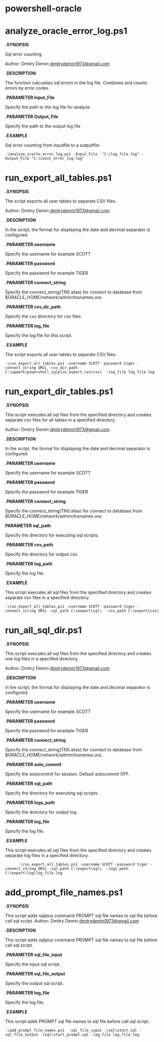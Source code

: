# powershell-oracle 

# analyze_oracle_error_log.ps1

**.SYNOPSIS**

 Sql error counting
  
 Author: Dmitry Demin dmitrydemin1973@gmail.com
   
**.DESCRIPTION**

  The function calculates sql errors in the log file. Combines and counts errors by error codes.
    
**.PARAMETER Input_File**
    
  Specify the path to the log file for analyze 
    
**.PARAMETER Output_File**

 Specify the path to the output log file 
    
 **.EXAMPLE**
 
 Sql error counting from inputfile to a outputfile:
    
    .\analyze_oracle_error_log.ps1 -Input_File  "C:\log_file.log" -Output_File "C:\count_error_log.log"

# run_export_all_tables.ps1 

**.SYNOPSIS**

  The script exports all user tables to separate CSV files.
  
  Author: Dmitry Demin dmitrydemin1973@gmail.com
  
**.DESCRIPTION**

   In the script, the format for displaying the date and decimal separator is configured.
   
**.PARAMETER username**

  Specify the username  for example SCOTT
  
**.PARAMETER password**

  Specify the password  for example TIGER
  
**.PARAMETER connect_string**

  Specify the connect_string(TNS alias)  for connect to database from $ORACLE_HOME/network/admin/tnsnames.ora.  
  
 **.PARAMETER csv_dir_path**
 
  Specify the csv directory for csv files
  
**.PARAMETER  log_file**

  Specify the  log file for this script.  
  
**.EXAMPLE**

The script exports all user tables to separate CSV files.

    .\run_export_all_tables.ps1 -username SCOTT -password tiger -connect_string ORCL -csv_dir_path C:\upwork\powershell_sqlplus_export_csv\csv\  -log_file log_file.log
>

# run_export_dir_tables.ps1

**.SYNOPSIS**

   This script executes all sql files from the specified directory and creates separate csv files for all tables in a specified directory.
  
   Author: Dmitry Demin dmitrydemin1973@gmail.com

**.DESCRIPTION**

   In the script, the format for displaying the date and decimal separator is configured.

**.PARAMETER username**

   Specify the username  for example SCOTT

**.PARAMETER password**

   Specify the password  for example TIGER

**.PARAMETER connect_string**
    
   Specify the connect_string(TNS alias)  for connect to database from $ORACLE_HOME/network/admin/tnsnames.ora.  

**PARAMETER sql_path**

   Specify the directory for executing sql scripts.

**.PARAMETER csv_path**

   Specify the directory for output csv.

**.PARAMETER log_path**

   Specify the log file.

 **.EXAMPLE**
 
   This script executes all sql files from the specified directory and creates separate csv files in a specified directory.
     
    .\run_export_all_tables.ps1 -username SCOTT -password tiger -connect_string ORCL -sql_path C:\export\sql\  -csv_path C:\export\csv\

# run_all_sql_dir.ps1

**.SYNOPSIS**

   This script executes all sql files from the specified directory and creates one log files in a specified directory.
     
   Author: Dmitry Demin dmitrydemin1973@gmail.com
     
**.DESCRIPTION**

   In the script, the format for displaying the date and decimal separator is configured.
     
**.PARAMETER username**
   
   Specify the username  for example SCOTT
   
**.PARAMETER password**
  
   Specify the password  for example TIGER
    
**.PARAMETER connect_string**
  
   Specify the connect_string(TNS alias)  for connect to database from $ORACLE_HOME/network/admin/tnsnames.ora.  
    
**.PARAMETER auto_commit**
  
   Specify the autocommit for session. Default autocommit OFF.  
     
**.PARAMETER sql_path**
  
   Specify the directory for executing sql scripts.
     
**.PARAMETER logs_path**
   
   Specify the directory for output log.
      
**.PARAMETER log_file**
   
   Specify the log file.
   
**.EXAMPLE**

   This script executes all sql files from the specified directory and creates separate log files in a specified directory.
   
          .\run_export_all_tables.ps1 -username SCOTT -password tiger -connect_string ORCL -sql_path C:\export\sql\  -logs_path  C:\export\log\log_file.log


# add_prompt_file_names.ps1
 **.SYNOPSIS**
 
   This script adds sqlplus command PROMPT sql file names to sql file before call sql script.
   Author: Dmitry Demin dmitrydemin1973@gmail.com
    
 **.DESCRIPTION**
    
   This script adds sqlplus command PROMPT sql file names to sql file before call sql script.
    
 **.PARAMETER sql_file_input**
    
   Specify the input sql script.
     
 **.PARAMETER sql_file_output**
 
   Specify the output sql script.
     
 **.PARAMETER log_file**
 
   Specify the log file.
     
 **.EXAMPLE**
  
   This script adds PROMPT sql file names to sql file before call sql script.
     
    .\add_prompt_file_names.ps1  -sql_file_input .\sql\start.sql -sql_file_output .\sql\start_prompt.sql -log_file log_file.log
